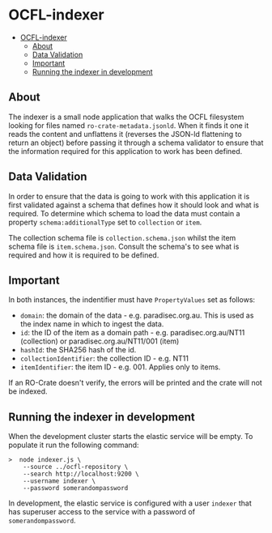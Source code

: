 # OCFL-indexer

- [OCFL-indexer](#ocfl-indexer)
  - [About](#about)
  - [Data Validation](#data-validation)
  - [Important](#important)
  - [Running the indexer in development](#running-the-indexer-in-development)

## About

The indexer is a small node application that walks the OCFL filesystem looking for files named `ro-crate-metadata.jsonld`. When it finds it one it reads the content and unflattens it (reverses the JSON-ld flattening to return an object) before passing it through a schema validator to ensure that the information required for this application to work has been defined.

## Data Validation

In order to ensure that the data is going to work with this application it is first validated against a schema that defines how it should look and what is required. To determine which schema to load the data must contain a property `schema:additionalType` set to `collection` or  `item`.

The collection schema file is `collection.schema.json` whilst the item schema file is `item.schema.json`. Consult the schema's to see what is required and how it is required to be defined.

## Important
In both instances, the indentifier must have `PropertyValues` set as follows:
 * `domain`: the domain of the data - e.g. paradisec.org.au. This is used as the index name in which to ingest the data.
 * `id`: the ID of the item as a domain path - e.g. paradisec.org.au/NT11 (collection) or paradisec.org.au/NT11/001 (item)
 * `hashId`: the SHA256 hash of the id.
 * `collectionIdentifier`: the collection ID - e.g. NT11
 * `itemIdentifier`: the item ID - e.g. 001. Applies only to items.
  
If an RO-Crate doesn't verify, the errors will be printed and the crate will not be indexed.

## Running the indexer in development

When the development cluster starts the elastic service will be empty. To populate it run the following command:

```
>  node indexer.js \
    --source ../ocfl-repository \
    --search http://localhost:9200 \
    --username indexer \
    --password somerandompassword
```

In development, the elastic service is configured with a user `indexer` that has superuser access to the service with a password of `somerandompassword`.


